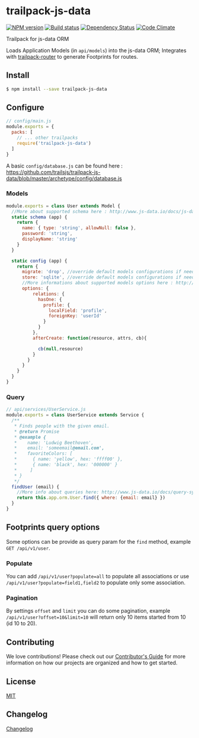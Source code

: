 # trailpack-js-data

[![NPM version][npm-image]][npm-url]
[![Build status][ci-image]][ci-url]
[![Dependency Status][daviddm-image]][daviddm-url]
[![Code Climate][codeclimate-image]][codeclimate-url]

Trailpack for js-data ORM

Loads Application Models (in `api/models`) into the js-data ORM; Integrates with [trailpack-router](https://github.com/trailsjs/trailpack-router) to
generate Footprints for routes.

## Install

```sh
$ npm install --save trailpack-js-data
```

## Configure

```js
// config/main.js
module.exports = {
  packs: [
    // ... other trailpacks
    require('trailpack-js-data')
  ]
}
```

A basic `config/database.js` can be found here : https://github.com/trailsjs/trailpack-js-data/blob/master/archetype/config/database.js

### Models

```js
module.exports = class User extends Model {
  //More about supported schema here : http://www.js-data.io/docs/js-data-schema
  static schema (app) {
    return {
      name: { type: 'string', allowNull: false },
      password: 'string',
      displayName: 'string'
    }
  }

  static config (app) {
    return {
      migrate: 'drop', //override default models configurations if needed
      store: 'sqlite', //override default models configurations if needed
      //More informations about supported models options here : http://docs.sequelizejs.com/en/latest/docs/models-definition/#configuration
      options: {
          relations: {
            hasOne: {
              profile: {
                localField: 'profile',
                foreignKey: 'userId'
              }
            }
          },
          afterCreate: function(resource, attrs, cb){

            cb(null,resource)
          }
        }
      }
    }
  }
}
```

### Query

```js
// api/services/UserService.js
module.exports = class UserService extends Service {
  /**
   * Finds people with the given email.
   * @return Promise
   * @example {
   *    name: 'Ludwig Beethoven',
   *    email: 'someemail@email.com',
   *    favoriteColors: [
   *      { name: 'yellow', hex: 'ffff00' },
   *      { name: 'black', hex: '000000' }
   *     ]
   * }
   */
  findUser (email) {
    //More info about queries here: http://www.js-data.io/docs/query-syntaxlatest/docs/models-usage/
    return this.app.orm.User.find({ where: {email: email} })
  }
}
```

## Footprints query options
Some options can be provide as query param for the `find` method, example `GET /api/v1/user`.

### Populate 
You can add `/api/v1/user?populate=all` to populate all associations or use `/api/v1/user?populate=field1,field2` to populate only some association.

### Pagination
By settings `offset` and `limit` you can do some pagination, example `/api/v1/user?offset=10&limit=10` will return only 10 items started from 10 (id 10 to 20). 

## Contributing
We love contributions! Please check out our [Contributor's Guide](https://github.com/trailsjs/trails/blob/master/CONTRIBUTING.md) for more
information on how our projects are organized and how to get started.


## License
[MIT](https://github.com/trailsjs/trailpack-js-data/blob/master/LICENSE)

## Changelog
[Changelog](https://github.com/trailsjs/trailpack-js-data/blob/master/CHANGELOG.md)

[npm-image]: https://img.shields.io/npm/v/trailpack-js-data.svg?style=flat-square
[npm-url]: https://npmjs.org/package/trailpack-js-data
[ci-image]: https://img.shields.io/travis//trailpack-js-data/master.svg?style=flat-square
[ci-url]: https://travis-ci.org//trailpack-js-data
[daviddm-image]: http://img.shields.io/david//trailpack-js-data.svg?style=flat-square
[daviddm-url]: https://david-dm.org//trailpack-js-data
[codeclimate-image]: https://img.shields.io/codeclimate/github//trailpack-js-data.svg?style=flat-square
[codeclimate-url]: https://codeclimate.com/github//trailpack-js-data

